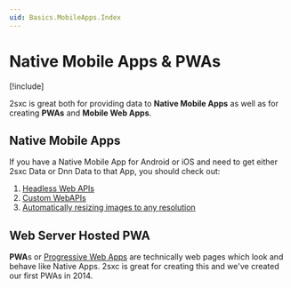 ```yaml
---
uid: Basics.MobileApps.Index
---
```


# Native Mobile Apps & PWAs

[!include[](~/basics/stack/_shared-float-summary.md)]
<style>  .context-box-summary .interact-mobile    { visibility: visible; } </style>

2sxc is great both for providing data to **Native Mobile Apps** as well as for creating **PWAs** and **Mobile Web Apps**.

## Native Mobile Apps

If you have a Native Mobile App for Android or iOS and need to get either 2sxc Data or Dnn Data to that App, you should check out:

1. [Headless Web APIs](xref:WebApi.Headless.Index)
1. [Custom WebAPIs](xref:NetCode.WebApi.Index)
1. [Automatically resizing images to any resolution](xref:Basics.ImageResizer.Index)

## Web Server Hosted PWA

**PWA**s or [Progressive Web Apps](https://en.wikipedia.org/wiki/Progressive_web_application) are technically web pages which look and behave like Native Apps. 
2sxc is great for creating this and we've created our first PWAs in 2014.
